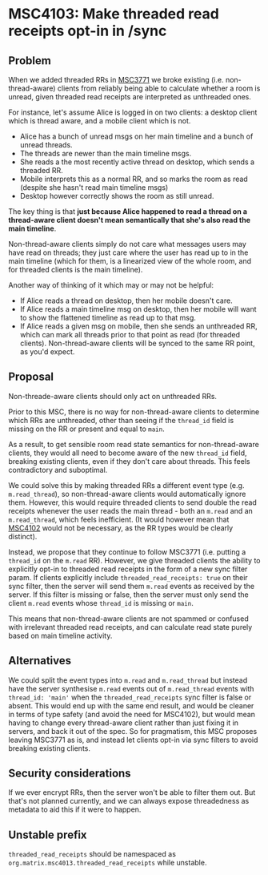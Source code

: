 # MSC4103: Make threaded read receipts opt-in in /sync

## Problem

When we added threaded RRs in [MSC3771](https://github.com/matrix-org/matrix-spec-proposals/pull/3771) we broke
existing (i.e. non-thread-aware) clients from reliably being able to calculate whether a room is unread, given threaded
read receipts are interpreted as unthreaded ones.

For instance, let's assume Alice is logged in on two clients: a desktop client which is thread aware, and a mobile
client which is not.

 * Alice has a bunch of unread msgs on her main timeline and a bunch of unread threads.
 * The threads are newer than the main timeline msgs.
 * She reads a the most recently active thread on desktop, which sends a threaded RR.
 * Mobile interprets this as a normal RR, and so marks the room as read (despite she hasn't read main timeline msgs)
 * Desktop however correctly shows the room as still unread.

The key thing is that **just because Alice happened to read a thread on a thread-aware client doesn't mean semantically
that she's also read the main timeline**.

Non-thread-aware clients simply do not care what messages users may have read on threads; they just care where the user
has read up to in the main timeline (which for them, is a linearized view of the whole room, and for threaded clients
is the main timeline).

Another way of thinking of it which may or may not be helpful:

 * If Alice reads a thread on desktop, then her mobile doesn't care.
 * If Alice reads a main timeline msg on desktop, then her mobile will want to show the flattened timeline as read up to
   that msg.
 * If Alice reads a given msg on mobile, then she sends an unthreaded RR, which can mark all threads prior to that point
   as read (for threaded clients). Non-thread-aware clients will be synced to the same RR point, as you'd expect.

## Proposal

Non-threade-aware clients should only act on unthreaded RRs.

Prior to this MSC, there is no way for non-thread-aware clients to determine which RRs are unthreaded, other than seeing
if the `thread_id` field is missing on the RR or present and equal to `main`.

As a result, to get sensible room read state semantics for non-thread-aware clients, they would all need to become aware of
the new `thread_id` field, breaking existing clients, even if they don't care about threads.  This feels contradictory and
suboptimal.

We could solve this by making threaded RRs a different event type (e.g. `m.read_thread`), so non-thread-aware clients
would automatically ignore them.  However, this would require threaded clients to send double the read receipts whenever
the user reads the main thread - both an `m.read` and an `m.read_thread`, which feels inefficient.  (It would however
mean that [MSC4102](https://github.com/matrix-org/matrix-spec-proposals/pull/4102) would not be necessary, as the RR types
would be clearly distinct).

Instead, we propose that they continue to follow MSC3771 (i.e. putting a `thread_id` on the `m.read` RR).  However, we
give threaded clients the ability to explicitly opt-in to threaded read receipts in the form of a new sync filter param.
If clients explicitly include `threaded_read_receipts: true` on their sync filter, then the server will send them `m.read`
events as received by the server.  If this filter is missing or false, then the server must only send the client `m.read` events
whose `thread_id` is missing or `main`.

This means that non-thread-aware clients are not spammed or confused with irrelevant threaded read receipts, and can
calculate read state purely based on main timeline activity.

## Alternatives

We could split the event types into `m.read` and `m.read_thread` but instead have the server synthesise `m.read` events
out of `m.read_thread` events with `thread_id: 'main'` when the `threaded_read_receipts` sync filter is false or
absent. This would end up with the same end result, and would be cleaner in terms of type safety (and avoid the need
for MSC4102), but would mean having to change every thread-aware client rather than just fixing it in servers, and back
it out of the spec. So for pragmatism, this MSC proposes leaving MSC3771 as is, and instead let clients opt-in via sync
filters to avoid breaking existing clients.

## Security considerations

If we ever encrypt RRs, then the server won't be able to filter them out.  But that's not planned currently, and we
can always expose threadedness as metadata to aid this if it were to happen.

## Unstable prefix

`threaded_read_receipts` should be namespaced as `org.matrix.msc4013.threaded_read_receipts` while unstable.
